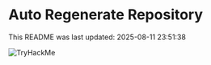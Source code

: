 # Auto Regenerate Repository

This README was last updated: 2025-08-11 23:51:38

 ![TryHackMe](https://tryhackme.com/badge/533634)